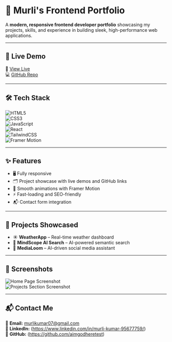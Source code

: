 # 💼 Murli's Frontend Portfolio  

A **modern, responsive frontend developer portfolio** showcasing my projects, skills, and experience in building sleek, high-performance web applications.

---

## 🚀 Live Demo  
🔗 [View Live](https://portfolio-two-gamma-rhfcjxmm8b.vercel.app/)  
💻 [GitHub Repo](https://github.com/aimgodheretest/Portfolio)

---

## 🛠 Tech Stack  
![HTML5](https://img.shields.io/badge/HTML5-E34F26?logo=html5&logoColor=white)  
![CSS3](https://img.shields.io/badge/CSS3-1572B6?logo=css3&logoColor=white)  
![JavaScript](https://img.shields.io/badge/JavaScript-F7DF1E?logo=javascript&logoColor=black)  
![React](https://img.shields.io/badge/React-20232A?logo=react&logoColor=61dafb)  
![TailwindCSS](https://img.shields.io/badge/Tailwind_CSS-38B2AC?logo=tailwind-css&logoColor=white)  
![Framer Motion](https://img.shields.io/badge/Framer_Motion-0055FF?logo=framer&logoColor=white)  

---

## ✨ Features  
- 🖥 Fully responsive 
- 🗂 Project showcase with live demos and GitHub links  
- 🎯 Smooth animations with Framer Motion  
- ⚡ Fast-loading and SEO-friendly  
- 📬 Contact form integration  

---

## 📂 Projects Showcased  
- ☀️ **WeatherApp** – Real-time weather dashboard  
- 🧠 **MindScope AI Search** – AI-powered semantic search  
- 🎯 **MediaLoom** – AI-driven social media assistant  

---

## 📸 Screenshots  
![Home Page Screenshot](./sc1.png)  
![Projects Section Screenshot](./sc4.png)

---

## 📬 Contact Me  
📧 **Email:** murlikumar07@gmail.com  
🔗 **LinkedIn:** (https://www.linkedin.com/in/murli-kumar-95677759/)  
🐙 **GitHub:** (https://github.com/aimgodheretest)
